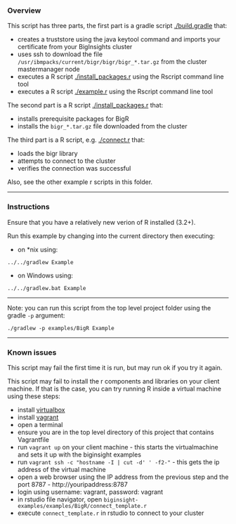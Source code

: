 ### Overview

This script has three parts, the first part is a gradle script [./build.gradle](./build.gradle) that:

- creates a truststore using the java keytool command and imports your certificate from your BigInsights cluster
- uses ssh to download the file `/usr/ibmpacks/current/bigr/bigr/bigr_*.tar.gz` from the cluster mastermanager node
- executes a R script [./install_packages.r](./install_packages.r) using the Rscript command line tool
- executes a R script [./example.r](./example.r) using the Rscript command line tool

The second part is a R script [./install_packages.r](./install_packages.r) that:

- installs prerequisite packages for BigR
- installs the `bigr_*.tar.gz` file downloaded from the cluster

The third part is a R script, e.g. [./connect.r](./connect.r) that:

- loads the bigr library
- attempts to connect to the cluster
- verifies the connection was successful

Also, see the other example r scripts in this folder.

*********************************************************************
### Instructions

Ensure that you have a relatively new verion of R installed (3.2+).

Run this example by changing into the current directory then executing:

- on *nix using:

```
../../gradlew Example
```

- on Windows using:

```
../../gradlew.bat Example
```

*********************************************************************

Note: you can run this script from the top level project folder using the gradle `-p` argument:

```
./gradlew -p examples/BigR Example
```
*********************************************************************
### Known issues
 
This script may fail the first time it is run, but may run ok if you try it again.

This script may fail to install the r components and libraries on your client machine.  If that is the case, you can try running R inside a virtual machine using these steps:

- install [virtualbox](https://www.virtualbox.org/)
- install [vagrant](https://www.vagrantup.com/)
- open a terminal 
- ensure you are in the top level directory of this project that contains Vagrantfile
- run `vagrant up` on your client machine - this starts the virtualmachine and sets it up with the biginsight examples
- run `vagrant ssh -c "hostname -I | cut -d' ' -f2-"` - this gets the ip address of the virtual machine
- open a web browser using the IP address from the previous step and the port 8787 - http://youripaddress:8787
- login using username: vagrant, password: vagrant
- in rstudio file navigator, open `biginsight-examples/examples/BigR/connect_template.r`
- execute `connect_template.r` in rstudio to connect to your cluster
